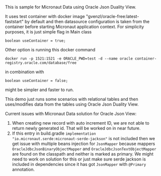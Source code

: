 This is sample for Micronaut Data using Oracle Json Duality View.

It uses test container with docker image "gvenzl/oracle-free:latest-faststart" by default and then
datasource configuration is taken from the container before starting Micronaut application context.
For simplicity purposes, it is just simple flag in Main class

```boolean useContainer = true;```

Other option is running this docker command 
```
docker run -p 1521:1521 -e ORACLE_PWD=test -d --name oracle container-registry.oracle.com/database/free
```
in combination with

```boolean useContainer = false;```

might be simpler and faster to run.

This demo just runs some scenarios with relational tables and then uses/modifies data from the tables using Oracle Json Duality View.

Current issues with Micronaut Data solution for Oracle Json View:
1. When creating new record with auto increment ID, we are not able to return newly generated id. 
   That will be worked on in near future.     
2. If this entry in build.gradle `implementation "io.micronaut.serde:micronaut-serde-jackson"` is not included then
   we get issue with multiple beans injection for `JsonMapper` because mappers `OracleJdbcJsonBinaryObjectMapper` and `OracleJdbcJsonTextObjectMapper`
   are found on the classpath and neither is marked as primary. We might need to work on solution for this or just make sure
   serde jackson is included in dependencies since it has got `JsonMapper` with `@Primary` annotation.